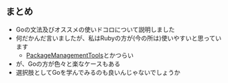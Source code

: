 
## まとめ

* Goの文法及びオススメの使いドコロについて説明しました
* 何だかんだ言いましたが、私はRubyの方が(今の所は)使いやすいと思っています
  * [PackageManagementTools](https://github.com/golang/go/wiki/PackageManagementTools)とかつらい
* が、Goの方が色々と楽なケースもある
* 選択肢としてGoを学んでみるのも良いんじゃないでしょうか
